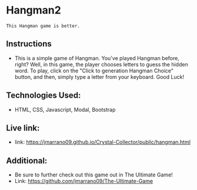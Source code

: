 # Hangman2
```
This Hangman game is better.
```
## Instructions
- This is a simple game of Hangman.  You've played Hangman before, right?  Well, in this game, the player chooses letters to guess the hidden word.  To play, click on the "Click to generation Hangman Choice" button, and then, simply type a letter from your keyboard. Good Luck!

## Technologies Used:
- HTML, CSS, Javascript, Modal, Bootstrap

## Live link:
- link: https://jmarrano09.github.io/Crystal-Collector/public/hangman.html

## Additional:
- Be sure to further check out this game out in The Ultimate Game!
- Link: https://github.com/jmarrano09/The-Ultimate-Game
